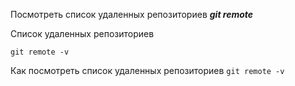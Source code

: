Посмотреть список удаленных репозиториев ***git remote***

Список удаленных репозиториев
```
git remote -v
```

Как посмотреть список удаленных репозиториев `git remote -v`
